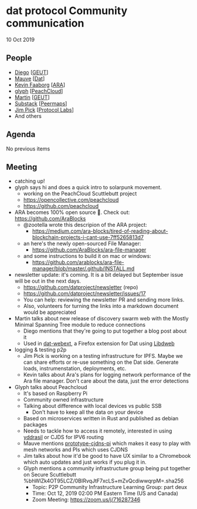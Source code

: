 # dat protocol Community communication

10 Oct 2019

## People

* [Diego](https://github.com/dpaez) [[GEUT](https://geutstudio.com)]
* [Mauve](https://github.com/rangermauve) [[Dat](datproject)]
* [Kevin Faaborg](https://github.com/zootella) [[ARA](https://ara.one)]
* [glyph](https://github.com/glyph) [[PeachCloud](https://github.com/Peachcloud)]
* [Martin](https://github.com/tinchoz49) [[GEUT](https://geutstudio.com)]
* [Substack](https://github.com/substack) [[Peermaps](https://peermaps.org/)]
* [Jim Pick](https://github.com/jimpick) [[Protocol Labs](https://protocol.ai/)]
* And others


## Agenda

No previous items

## Meeting

- catching up!
- glyph says hi and does a quick intro to solarpunk movement.
    - working on the PeachCloud Scuttlebutt project
    - https://opencollective.com/peachcloud
    - https://github.com/peachcloud
- ARA becomes 100% open source :tada:. Check out: https://github.com/AraBlocks
    - @zootella wrote this descripion of the ARA project:
        - https://medium.com/ara-blocks/tired-of-reading-about-blockchain-projects-i-cant-use-7ff5265813d7
    - an here's the newly open-sourced File Manager:
        - https://github.com/AraBlocks/ara-file-manager
    - and some instructions to build it on mac or windows:
        - https://github.com/arablocks/ara-file-manager/blob/master/.github/INSTALL.md
- newsletter update: it's coming. It is a bit delayed but September issue will be out in the next days.
    - https://github.com/datproject/newsletter (repo)
    - https://github.com/datproject/newsletter/issues/17
    - You can help: reviewing the newsletter PR and sending more links.
    - Also, volunteers for turning the links into a markdown document would be appreciated
- Martin talks about new release of discovery swarm web with the Mostly Minimal Spanning Tree module to reduce connections
    - Diego mentions that they're going to put together a blog post about it
    - Used in [dat-webext](https://github.com/cliqz-oss/dat-webext), a Firefox extension for Dat using [Libdweb](https://github.com/mozilla/libdweb)
- logging & testing p2p
    - Jim Pick is working on a testing infrastructure for IPFS. Maybe we can share efforts or re-use something on the Dat side. Generate loads, instrumenstation, deployments, etc.
    - Kevin talks about Ara's plans for logging network performance of the Ara file manager. Don't care about the data, just the error detections
- Glyph talks about Peachcloud
    - It's based on Raspberry Pi
    - Community owned infrastructure
    - Talking about difference with local devices vs public SSB
        - Don't have to keep all the data on your device
    - Based on microservices written in Rust and published as debian packages
    - Needs to tackle how to access it remotely, interested in using [yddrasil](https://yggdrasil-network.github.io/) or CJDS for IPV6 routing
    - Mauve mentions [prototype-cjdns-pi](https://github.com/tomeshnet/prototype-cjdns-pi/) which makes it easy to play with mesh networks and PIs which uses CJDNS
    - Jim talks about how it'd be good to have UX similar to a Chromebook which auto updates and just works if you plug it in.
    - Glyph mentions a community infrastructure group being put together on Secure Scuttlebutt %bhWlZk4OT95LCZ/0BIRvqJtF7xcLS+mZvQcdiwwqrpM=.sha256
        - Topic: P2P Community Infrastructure Learning Group: part deux
        - Time: Oct 12, 2019 02:00 PM Eastern Time (US and Canada)
        - Zoom Meeting: https://zoom.us/j/716287346

